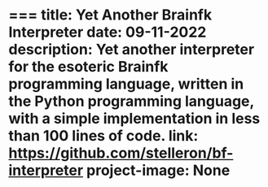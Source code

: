 === 
title: Yet Another Brainf**k Interpreter
date: 09-11-2022
description: Yet another interpreter for the esoteric Brainf**k programming language, written in the Python programming language, with a simple implementation in less than 100 lines of code.
link: https://github.com/stelleron/bf-interpreter 
project-image: None
=== 